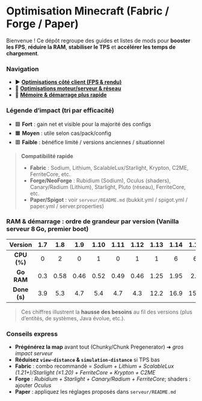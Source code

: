# Optimisation Minecraft (Fabric / Forge / Paper)


Bienvenue ! Ce dépôt regroupe des guides et listes de mods pour **booster les FPS**, **réduire la RAM**, **stabiliser le TPS** et **accélérer les temps de chargement**.


### Navigation
- ▶️ **[Optimisations côté client (FPS & rendu)](client/README.md)**
- 🧠 **[Optimisations moteur/serveur & réseau](serveur/README.md)**
- 💾 **[Mémoire & démarrage plus rapide](memoire-chargement/README.md)**


### Légende d’impact (tri par efficacité)
- 🟩 **Fort** : gain net et visible pour la majorité des configs
- 🟧 **Moyen** : utile selon cas/pack/config
- 🟥 **Faible** : bénéfice limité / versions anciennes / situationnel


> **Compatibilité rapide**
> - **Fabric** : Sodium, Lithium, ScalableLux/Starlight, Krypton, C2ME, FerriteCore, etc.
> - **Forge/NeoForge** : Rubidium (Sodium), Oculus (shaders), Canary/Radium (Lithium), Starlight, Pluto (réseau), FerriteCore, etc.
> - **Paper/Spigot** : voir `serveur/README.md` (bukkit.yml / spigot.yml / paper.yml / server.properties)


### RAM & démarrage : ordre de grandeur par version (Vanilla serveur 8 Go, premier boot)


| Version | 1.7 | 1.8 | 1.9 | 1.10 | 1.11 | 1.12 | 1.13 | 1.14 | 1.15 | 1.16 | 1.17 | 1.18 | 1.19 | 1.20 |
|:--:|:--:|:--:|:--:|:--:|:--:|:--:|:--:|:--:|:--:|:--:|:--:|:--:|:--:|:--:|
| **CPU (%)** | 0 | 2 | 0 | 1 | 0 | 1 | 1 | 6 | 6 | 5 | 6 | 7 | 10 | 6 |
| **Go RAM** | 0.3 | 0.58 | 0.46 | 0.52 | 0.49 | 0.46 | 1.25 | 1.95 | 2.3 | 2.7 | 4.8 | 6.9 | 1.8 | 1.8 |
| **Done (s)** | 3.9 | 5.3 | 4.7 | 5.4 | 4.7 | 4.3 | 12.2 | 16.9 | 15.8 | 15.1 | 21.3 | 35.9 | 42.3 | 32.1 |


> Ces chiffres illustrent la **hausse des besoins** au fil des versions (plus d’entités, de systèmes, Java évolue, etc.).


### Conseils express
- **Prégénérez la map** avant tout (Chunky/Chunk Pregenerator) ➜ *gros impact serveur*
- **Réduisez `view-distance` & `simulation-distance`** si TPS bas
- **Fabric** : combo recommandé = *Sodium + Lithium + ScalableLux (1.21+)/Starlight (≤1.20) + FerriteCore + Krypton + C2ME*
- **Forge** : *Rubidium + Starlight + Canary/Radium + FerriteCore*; shaders : ajouter *Oculus*
- **Paper** : appliquez les réglages proposés dans `serveur/README.md`
